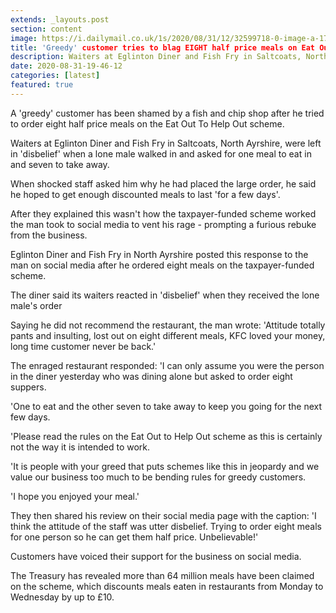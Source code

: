 ```yaml
---
extends: _layouts.post
section: content
image: https://i.dailymail.co.uk/1s/2020/08/31/12/32599718-0-image-a-17_1598873664432.jpg 
title: 'Greedy' customer tries to blag EIGHT half price meals on Eat Out To Help Out 
description: Waiters at Eglinton Diner and Fish Fry in Saltcoats, North Ayrshire, reacted with 'disbelief' when the man asked for one meal to eat in and seven to take away on the scheme. 
date: 2020-08-31-19-46-12 
categories: [latest] 
featured: true 
--- 
```

A 'greedy' customer has been shamed by a fish and chip shop after he tried to order eight half price meals on the Eat Out To Help Out scheme.

Waiters at Eglinton Diner and Fish Fry in Saltcoats, North Ayrshire, were left in 'disbelief' when a lone male walked in and asked for one meal to eat in and seven to take away.

When shocked staff asked him why he had placed the large order, he said he hoped to get enough discounted meals to last 'for a few days'.

After they explained this wasn't how the taxpayer-funded scheme worked the man took to social media to vent his rage - prompting a furious rebuke from the business.

Eglinton Diner and Fish Fry in North Ayrshire posted this response to the man on social media after he ordered eight meals on the taxpayer-funded scheme. 

The diner said its waiters reacted in 'disbelief' when they received the lone male's order

Saying he did not recommend the restaurant, the man wrote: 'Attitude totally pants and insulting, lost out on eight different meals, KFC loved your money, long time customer never be back.'

The enraged restaurant responded: 'I can only assume you were the person in the diner yesterday who was dining alone but asked to order eight suppers.

'One to eat and the other seven to take away to keep you going for the next few days.

'Please read the rules on the Eat Out to Help Out scheme as this is certainly not the way it is intended to work.



'It is people with your greed that puts schemes like this in jeopardy and we value our business too much to be bending rules for greedy customers.

'I hope you enjoyed your meal.'

They then shared his review on their social media page with the caption: 'I think the attitude of the staff was utter disbelief. Trying to order eight meals for one person so he can get them half price. Unbelievable!'

Customers have voiced their support for the business on social media.

The Treasury has revealed more than 64 million meals have been claimed on the scheme, which discounts meals eaten in restaurants from Monday to Wednesday by up to £10.

